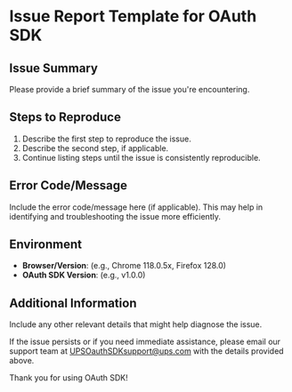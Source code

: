 # Issue Report Template for OAuth SDK

## Issue Summary
Please provide a brief summary of the issue you're encountering.

## Steps to Reproduce
1. Describe the first step to reproduce the issue.
2. Describe the second step, if applicable.
3. Continue listing steps until the issue is consistently reproducible.


## Error Code/Message
Include the error code/message here (if applicable). This may help in identifying and troubleshooting the issue more efficiently.

## Environment
- **Browser/Version**: (e.g., Chrome 118.0.5x, Firefox 128.0)
- **OAuth SDK Version**: (e.g., v1.0.0)

## Additional Information
Include any other relevant details that might help diagnose the issue.

If the issue persists or if you need immediate assistance, please email our support team at UPSOauthSDKsupport@ups.com with the details provided above.

Thank you for using OAuth SDK!
